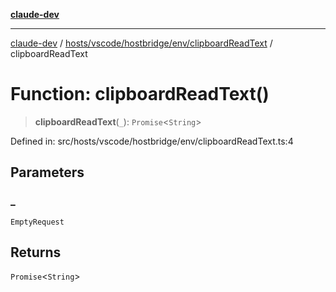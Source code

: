 [**claude-dev**](../../../../../../README.md)

***

[claude-dev](../../../../../../README.md) / [hosts/vscode/hostbridge/env/clipboardReadText](../README.md) / clipboardReadText

# Function: clipboardReadText()

> **clipboardReadText**(`_`): `Promise`\<`String`\>

Defined in: src/hosts/vscode/hostbridge/env/clipboardReadText.ts:4

## Parameters

### \_

`EmptyRequest`

## Returns

`Promise`\<`String`\>
